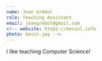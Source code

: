 ```yaml
---
name: Joan Grèbol
role: Teaching Assistant
email: joangrebol@gmail.com
<!-- website: https://kevinl.info
photo: kevin.jpg -->
---
```


I like teaching Computer Science!

